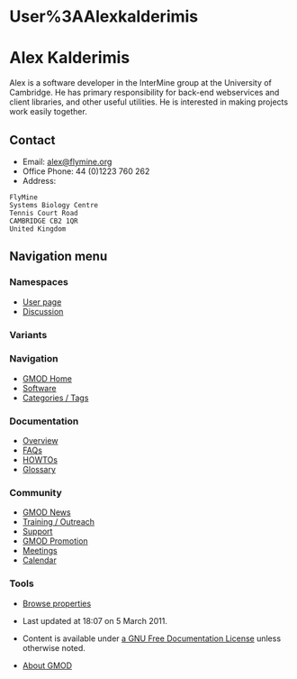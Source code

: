 



<span id="top"></span>




# <span dir="auto">User%3AAlexkalderimis</span>









# <span id="Alex_Kalderimis" class="mw-headline">Alex Kalderimis</span>

Alex is a software developer in the InterMine group at the University of
Cambridge. He has primary responsibility for back-end webservices and
client libraries, and other useful utilities. He is interested in making
projects work easily together.

## <span id="Contact" class="mw-headline">Contact</span>

- Email: alex@flymine.org
- Office Phone: 44 (0)1223 760 262
- Address:

<!-- -->

    FlyMine
    Systems Biology Centre
    Tennis Court Road
    CAMBRIDGE CB2 1QR
    United Kingdom








## Navigation menu



### Namespaces

- <span id="ca-nstab-user"><a href="User%3AAlexkalderimis" accesskey="c"
  title="View the user page [c]">User page</a></span>
- <span id="ca-talk"><a href="User_talk%3AAlexkalderimis" accesskey="t"
  title="Discussion about the content page [t]">Discussion</a></span>


### 

### Variants[](#)








<a href="Main_Page"
style="background-image: url(../images/GMOD-cogs.png);"
title="Visit the main page"></a>


### Navigation



- <span id="n-GMOD-Home">[GMOD Home](Main_Page)</span>
- <span id="n-Software">[Software](GMOD_Components)</span>
- <span id="n-Categories-.2F-Tags">[Categories /
  Tags](Categories)</span>




### Documentation



- <span id="n-Overview">[Overview](Overview)</span>
- <span id="n-FAQs">[FAQs](Category%3AFAQ)</span>
- <span id="n-HOWTOs">[HOWTOs](Category%3AHOWTO)</span>
- <span id="n-Glossary">[Glossary](Glossary)</span>




### Community



- <span id="n-GMOD-News">[GMOD News](GMOD_News)</span>
- <span id="n-Training-.2F-Outreach">[Training /
  Outreach](Training_and_Outreach)</span>
- <span id="n-Support">[Support](Support)</span>
- <span id="n-GMOD-Promotion">[GMOD Promotion](GMOD_Promotion)</span>
- <span id="n-Meetings">[Meetings](Meetings)</span>
- <span id="n-Calendar">[Calendar](Calendar)</span>




### Tools

- <span id="t-smwbrowselink"><a href="Special%3ABrowse/User%3AAlexkalderimis" rel="smw-browse">Browse
  properties</a></span>



- <span id="footer-info-lastmod">Last updated at 18:07 on 5 March
  2011.</span>
<!-- - <span id="footer-info-viewcount">9,994 page views.</span> -->
- <span id="footer-info-copyright">Content is available under
  <a href="http://www.gnu.org/licenses/fdl-1.3.html" class="external"
  rel="nofollow">a GNU Free Documentation License</a> unless otherwise
  noted.</span>

<!-- -->

- <span id="footer-places-about">[About
  GMOD](GMOD%3AAbout "GMOD%3AAbout")</span>

<!-- -->




